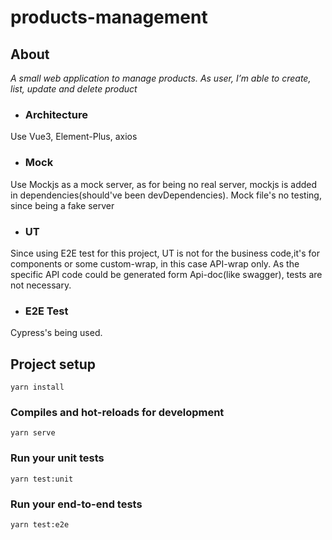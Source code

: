 # products-management

## About
*A small web application to manage products.
As user, I’m able to create, list, update and delete product*
- ### Architecture
Use Vue3, Element-Plus, axios 
- ### Mock
Use Mockjs as a mock server, as for being no real server, mockjs is added in dependencies(should've been devDependencies).
Mock file's no testing, since being a fake server
- ### UT
Since using E2E test  for this project, UT is not for the business code,it's for components or some custom-wrap,
in this case API-wrap only.
As the specific API code could be generated form Api-doc(like  swagger), tests are not necessary.
- ### E2E Test
Cypress's being used.

## Project setup
```
yarn install
```

### Compiles and hot-reloads for development
```
yarn serve
```

### Run your unit tests
```
yarn test:unit
```

### Run your end-to-end tests
```
yarn test:e2e
```
